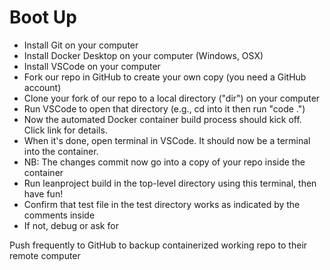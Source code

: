 # Boot Up

- Install Git on your computer
- Install Docker Desktop on your computer (Windows, OSX)
- Install VSCode on your computer
- Fork our repo in GitHub to create your own copy (you need a GitHub account)
- Clone your fork of our repo to a local directory ("dir") on your computer
- Run VSCode to open that directory (e.g., cd into it then run "code .")
- Now the automated Docker container build process should kick off. Click link for details.
- When it's done, open terminal in VSCode. It should now be a terminal into the container.
- NB: The changes commit now go into a copy of your repo inside the container
- Run leanproject build in the top-level directory using this terminal, then have fun!
- Confirm that test file in the test directory works as indicated by the comments inside
- If not, debug or ask for 

Push frequently to GitHub to backup containerized working repo to their remote computer
